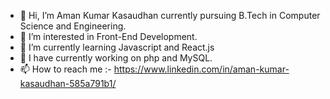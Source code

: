 - 👋 Hi, I’m Aman Kumar Kasaudhan currently pursuing B.Tech in Computer Science and Engineering.
- 👀 I’m interested in Front-End Development.
- 🌱 I’m currently learning Javascript and React.js
- 🌱 I have currently working on php and MySQL.
- 📫 How to reach me :- https://www.linkedin.com/in/aman-kumar-kasaudhan-585a791b1/
